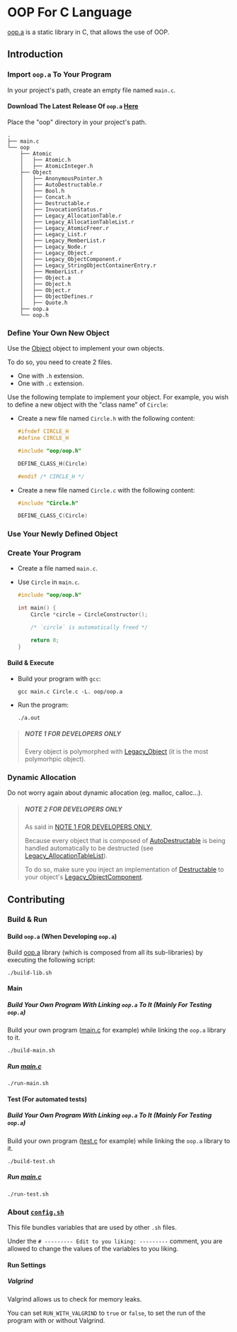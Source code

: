 # OOP For C Language

[oop.a](src/lib/oop/oop.a) is a static library in C, that allows the use of OOP.

## Introduction

### Import `oop.a` To Your Program

In your project's path, create an empty file named `main.c`.

#### Download The Latest Release Of `oop.a` [Here](https://github.com/taljacob2/oop/releases/)

Place the "oop" directory in your project's path.
```
.
├── main.c
└── oop
    ├── Atomic
    │   ├── Atomic.h
    │   ├── AtomicInteger.h
    ├── Object
    │   ├── AnonymousPointer.h
    │   ├── AutoDestructable.r
    │   ├── Bool.h
    │   ├── Concat.h
    │   ├── Destructable.r
    │   ├── InvocationStatus.r
    │   ├── Legacy_AllocationTable.r
    │   ├── Legacy_AllocationTableList.r
    │   ├── Legacy_AtomicFreer.r
    │   ├── Legacy_List.r
    │   ├── Legacy_MemberList.r
    │   ├── Legacy_Node.r
    │   ├── Legacy_Object.r
    │   ├── Legacy_ObjectComponent.r
    │   ├── Legacy_StringObjectContainerEntry.r
    │   ├── MemberList.r
    │   ├── Object.a
    │   ├── Object.h
    │   ├── Object.r
    │   ├── ObjectDefines.r
    │   ├── Quote.h
    ├── oop.a
    └── oop.h
```

### Define Your Own New Object

Use the [Object](src/lib/oop/Object/Object.r) object to implement your own objects.

To do so, you need to create 2 files.
- One with `.h` extension.
- One with `.c` extension.

Use the following template to implement your object.
For example, you wish to define a new object with the "class name" of `Circle`:

- Create a new file named `Circle.h` with the following content:
  ```c
  #ifndef CIRCLE_H
  #define CIRCLE_H

  #include "oop/oop.h"

  DEFINE_CLASS_H(Circle)

  #endif /* CIRCLE_H */
  ```

- Create a new file named `Circle.c` with the following content:
  ```c
  #include "Circle.h"

  DEFINE_CLASS_C(Circle)
  ``` 
 
### Use Your Newly Defined Object

### Create Your Program

- Create a file named `main.c`.

- Use `Circle` in `main.c`.
  ```c
  #include "oop/oop.h"

  int main() {
      Circle *circle = CircleConstructor();

      /* `circle` is automatically freed */

      return 0;
  }
  ```

#### Build & Execute

- Build your program with `gcc`:
  ```
  gcc main.c Circle.c -L. oop/oop.a
  ```

- Run the program:
  ```
  ./a.out
  ```

> ##### NOTE 1 FOR DEVELOPERS ONLY
> Every object is polymorphed with [Legacy_Object](src/lib/oop/Object/Legacy_Object.r)
  (it is the most polymorhpic object).

### Dynamic Allocation

Do not worry again about dynamic allocation (eg. malloc, calloc...).

> ##### NOTE 2 FOR DEVELOPERS ONLY
> As said in [NOTE 1 FOR DEVELOPERS ONLY](#NOTE-1-FOR-DEVELOPERS-ONLY),
> 
> Because every object that is composed of [AutoDestructable](src/lib/oop/Object/AutoDestructable.r)
> is being handled automatically to be destructed (see
> [Legacy_AllocationTableList](/src/lib/oop/Object/Legacy_AllocationTableList.r)).
> 
> To do so, make sure you inject an implementation of
> [Destructable](src/lib/oop/Object/Destructable.r) to your object's
> [Legacy_ObjectComponent](src/lib/oop/Object/Legacy_ObjectComponent.r).


## Contributing

### Build & Run

#### Build `oop.a` (When Developing `oop.a`)

Build [oop.a](src/lib/oop/oop.a) library (which is composed from all its sub-libraries)
by executing the following script:
```
./build-lib.sh
```

#### Main

##### Build Your Own Program With Linking `oop.a` To It (Mainly For Testing `oop.a`)

Build your own program ([main.c](src/main/main.c) for example) while linking the
`oop.a` library to it.
```
./build-main.sh
```

##### Run [main.c](src/main/main.c)

```
./run-main.sh
```

#### Test (For automated tests)

##### Build Your Own Program With Linking `oop.a` To It (Mainly For Testing `oop.a`)

Build your own program ([test.c](src/test/main.c) for example) while linking the
`oop.a` library to it.
```
./build-test.sh
```

##### Run [main.c](src/test/main.c)

```
./run-test.sh
```

### About [`config.sh`](config.sh)

This file bundles variables that are used by other `.sh` files.

Under the `# --------- Edit to you liking: ---------` comment, you are
allowed to change the values of the variables to you liking.

#### Run Settings

##### Valgrind

Valgrind allows us to check for memory leaks.

You can set `RUN_WITH_VALGRIND` to `true` or `false`, to set the run of the
program with or without Valgrind.

